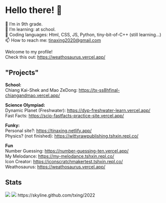 # Hello there! 👋


🔭 I’m in 9th grade. <br>
🌱 I’m learning: at school.  <br>
🧩 Coding languages: Html, CSS, JS, Python, tiny-bit-of-C++ (still learning...)<br>
📫 How to reach me: tinaxing2020@gmail.com <br>

Welcome to my profile!  <br>
Check this out: https://weathosaurus.vercel.app/

## "Projects" <br>
**School:** <br>
Chiang Kai-Shek and Mao ZeDong: https://tx-ss8hfinal-chiangandmao.vercel.app/

**Science Olympiad:** <br>
Dynamic Planet (Freshwater): https://dyp-freshwater-learn.vercel.app/ <br>
Fast Facts: https://scio-fastfacts-practice-site.vercel.app/

**Funky:** <br>
Personal site?: https://tinaxing.netlify.app/ <br>
Physics? (not finished): https://wittyrawpublishing.tshxin.repl.co/  <br> 

**Fun** <br>
Number Guessing: https://number-guessing-ten.vercel.app/ <br>
My Melodance: https://my-melodance.tshxin.repl.co/ <br> 
Icon Creator: https://iconscratchmakertest.tshxin.repl.co/ <br>
Weathosaurus: https://weathosaurus.vercel.app/ <br>

## Stats
<img src="https://github-readme-stats.vercel.app/api?username=txing">
<img src="https://github-readme-stats.vercel.app/api/top-langs/?username=txing">
https://skyline.github.com/txing/2022
